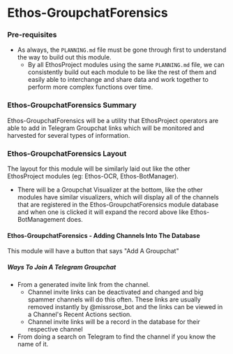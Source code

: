 # Ethos-GroupchatForensics

### Pre-requisites 
- As always, the ```PLANNING.md``` file must be gone through first to understand the way to build out this module.
  - By all EthosProject modules using the same ```PLANNING.md``` file, we can consistently build out each module to be like the rest of them and easily able to interchange and share data and work together to perform more complex functions over time.
 
### Ethos-GroupchatForensics Summary
Ethos-GroupchatForensics will be a utility that EthosProject operators are able to add in Telegram Groupchat links which will be monitored and harvested for several types of information.

### Ethos-GroupchatForensics Layout
The layout for this module will be similarly laid out like the other EthosProject modules (eg:  Ethos-OCR, Ethos-BotManager).
- There will be a Groupchat Visualizer at the bottom, like the other modules have similar visualizers, which will display all of the channels that are registered in the Ethos-GroupchatForensics module database and when one is clicked it will expand the record above like Ethos-BotManagement does.


#### Ethos-GroupchatForensics - Adding Channels Into The Database
This module will have a button that says "Add A Groupchat"

##### Ways To Join A Telegram Groupchat
- From a generated invite link from the channel.
  - Channel invite links can be deactivated and changed and big spammer channels will do this often.  These links are usually removed instantly by @missrose_bot and the links can be viewed in a Channel's Recent Actions section.
  - Channel invite links will be a record in the database for their respective channel
- From doing a search on Telegram to find the channel if you know the name of it.


